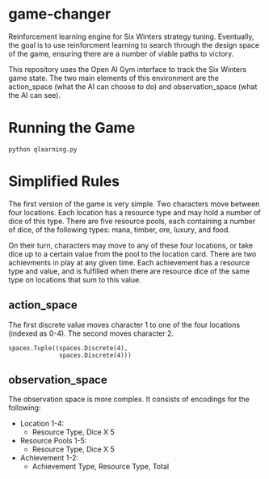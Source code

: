 # game-changer

Reinforcement learning engine for Six Winters strategy tuning. Eventually, the goal is to use reinforcment learning to search through the design space of the game, ensuring there are a number of viable paths to victory.

This repository uses the Open AI Gym interface to track the Six Winters game state. The two main elements of this environment are the action_space (what the AI can choose to do) and observation_space (what the AI can see).

# Running the Game

```
python qlearning.py
```

# Simplified Rules

The first version of the game is very simple. Two characters move between four locations. Each location has a resource type and may hold a number of dice of this type. There are five resource pools, each containing a number of dice, of the following types: mana, timber, ore, luxury, and food.

On their turn, characters may move to any of these four locations, or take dice up to a certain value from the pool to the location card. There are two achievments in play at any given time. Each achievement has a resource type and value, and is fulfilled when there are resource dice of the same type on locations that sum to this value.

## action_space

The first discrete value moves character 1 to one of the four locations (indexed as 0-4). The second moves character 2.

```
spaces.Tuple((spaces.Discrete(4), 
              spaces.Discrete(4)))
```

## observation_space

The observation space is more complex. It consists of encodings for the following:

* Location 1-4:
   * Resource Type, Dice X 5
* Resource Pools 1-5:
   * Resource Type, Dice X 5
* Achievement 1-2:
   * Achievement Type, Resource Type, Total
